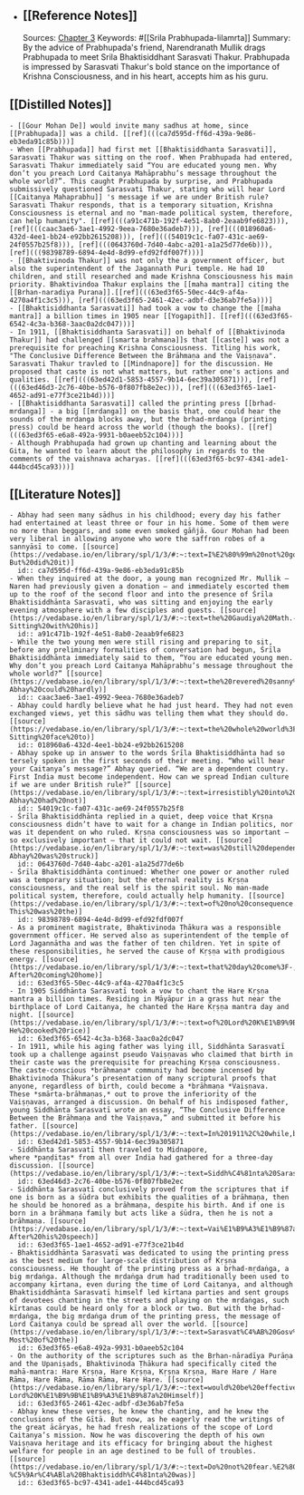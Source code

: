 - ## [[Reference Notes]]
  Sources: [Chapter 3](https://vedabase.io/en/library/spl/1/3/)
  Keywords: #[[Srila Prabhupada-lilamrta]] 
  Summary: By the advice of Prabhupada's friend, Narendranath Mullik drags Prabhupada to meet Srila Bhaktisiddhant Sarasvati Thakur. Prabhupada is impressed by Sarasvati Thakur's bold stance on the importance of Krishna Consciousness, and in his heart, accepts him as his guru.
## [[Distilled Notes]]
	- [[Gour Mohan De]] would invite many sadhus at home, since [[Prabhupada]] was a child. [[ref](((ca7d595d-ff6d-439a-9e86-eb3eda91c85b)))]
	- When [[Prabhupada]] had first met [[Bhaktisiddhanta Sarasvati]], Sarasvati Thakur was sitting on the roof. When Prabhupada had entered, Sarasvati Thakur immediately said “You are educated young men. Why don’t you preach Lord Caitanya Mahāprabhu’s message throughout the whole world?”. This caught Prabhupada by surprise, and Prabhupada submissively questioned Sarasvati Thakur, stating who will hear Lord [[Caitanya Mahaprabhu]] 's message if we are under British rule? Sarasvati Thakur responds, that is a temporary situation, Krishna Consciousness is eternal and no "man-made political system, therefore, can help humanity". [[ref](((a91c471b-192f-4e51-8ab0-2eaab9fe6823))), [ref](((caac3ae6-3ae1-4992-9eea-7680e36adeb7))), [ref](((018960a6-432d-4ee1-bb24-e92bb2615208))), [ref](((54019c1c-fa07-431c-ae69-24f0557b25f8))), [ref](((0643760d-7d40-4abc-a201-a1a25d77de6b))), [ref](((98398789-6894-4e4d-8d99-efd92fdf007f)))]
	- [[Bhaktivinoda Thakur]] was not only the a government officer, but also the superintendent of the Jagannath Puri temple. He had 10 children, and still researched and made Krishna Consciousness his main priority. Bhaktivindoa Thakur explains the [[maha mantra]] citing the [[Brhan-naradiya Purana]].[[ref](((63ed3f65-50ec-44c9-af4a-4270a4f1c3c5))), [ref](((63ed3f65-2461-42ec-adbf-d3e36ab7fe5a)))]
	- [[Bhaktisiddhanta Sarasvati]] had took a vow to change the [[maha mantra]] a billion times in 1905 near [[Yogapith]]. [[ref](((63ed3f65-6542-4c3a-b368-3aac0a2dc047)))]
	- In 1911, [[Bhaktisiddhanta Sarasvati]] on behalf of [[Bhaktivinoda Thakur]] had challenged [[smarta brahmana]]s that [[caste]] was not a prerequisite for preaching Krishna Consciousness. Titling his work, "The Conclusive Difference Between the Brāhmaṇa and the Vaiṣṇava". Sarasvati Thakur travled to [[Mindnapore]] for the discussion. He proposed that caste is not what matters, but rather one's actions and qualities. [[ref](((63ed42d1-5853-4557-9b14-6ec39a305871))), [ref](((63ed46d3-2c76-40be-b576-0f807fb8e2ec))), [ref](((63ed3f65-1ae1-4652-ad91-e77f3ce21b4d)))]
	- [[Bhaktisiddhanta Sarasvati]] called the printing press [[brhad-mrdanga]] - a big [[mrdanga]] on the basis that, one could hear the sounds of the mrdanga blocks away, but the brhad-mrdanga (printing press) could be heard across the world (though the books). [[ref](((63ed3f65-e6a8-492a-9931-b0aeeb52c104)))]
	- Although Prabhupada had grown up chanting and learning about the Gita, he wanted to learn about the philosophy in regards to the comments of the vaishnava acharyas. [[ref](((63ed3f65-bc97-4341-ade1-444bcd45ca93)))]
## [[Literature Notes]]
	- Abhay had seen many sādhus in his childhood; every day his father had entertained at least three or four in his home. Some of them were no more than beggars, and some even smoked gāñjā. Gour Mohan had been very liberal in allowing anyone who wore the saffron robes of a sannyāsī to come. [[source](https://vedabase.io/en/library/spl/1/3/#:~:text=I%E2%80%99m%20not%20going.%E2%80%9D-,Abhay%20had%20seen%20many%20s%C4%81dhus%20in%20his%20childhood%3B%20every%20day%20his%20father%20had%20entertained%20at%20least%20three%20or%20four%20in%20his%20home.%20Some%20of%20them%20were%20no%20more%20than%20beggars%2C%20and%20some%20even%20smoked%20g%C4%81%C3%B1j%C4%81.%20Gour%20Mohan%20had%20been%20very%20liberal%20in%20allowing%20anyone%20who%20wore%20the%20saffron%20robes%20of%20a%20sanny%C4%81s%C4%AB%20to%20come.,-But%20did%20it)]
	  id:: ca7d595d-ff6d-439a-9e86-eb3eda91c85b
	- When they inquired at the door, a young man recognized Mr. Mullik – Naren had previously given a donation – and immediately escorted them up to the roof of the second floor and into the presence of Śrīla Bhaktisiddhānta Sarasvatī, who was sitting and enjoying the early evening atmosphere with a few disciples and guests. [[source](https://vedabase.io/en/library/spl/1/3/#:~:text=the%20Gaudiya%20Math.-,When%20they%20inquired%20at%20the%20door%2C%20a%20young%20man%20recognized%20Mr,enjoying%20the%20early%20evening%20atmosphere%20with%20a%20few%20disciples%20and%20guests.,-Sitting%20with%20his)]
	  id:: a91c471b-192f-4e51-8ab0-2eaab9fe6823
	- While the two young men were still rising and preparing to sit, before any preliminary formalities of conversation had begun, Śrīla Bhaktisiddhānta immediately said to them, “You are educated young men. Why don’t you preach Lord Caitanya Mahāprabhu’s message throughout the whole world?” [[source](https://vedabase.io/en/library/spl/1/3/#:~:text=the%20revered%20sanny%C4%81s%C4%AB.-,While%20the%20two%20young%20men%20were%20still%20rising%20and%20preparing%20to%20sit%2C%20before%20any%20preliminary%20formalities%20of%20conversation%20had%20begun%2C%20%C5%9Ar%C4%ABla%20Bhaktisiddh%C4%81nta%20immediately%20said%20to%20them%2C%20%E2%80%9CYou%20are%20educated%20young%20men.%20Why%20don%E2%80%99t%20you%20preach%20Lord%20Caitanya%20Mah%C4%81prabhu%E2%80%99s%20message%20throughout%20the%20whole%20world%3F%E2%80%9D,-Abhay%20could%20hardly)]
	  id:: caac3ae6-3ae1-4992-9eea-7680e36adeb7
	- Abhay could hardly believe what he had just heard. They had not even exchanged views, yet this sādhu was telling them what they should do. [[source](https://vedabase.io/en/library/spl/1/3/#:~:text=the%20whole%20world%3F%E2%80%9D-,Abhay%20could%20hardly%20believe%20what%20he%20had%20just%20heard.%20They%20had%20not%20even%20exchanged%20views%2C%20yet%20this%20s%C4%81dhu%20was%20telling%20them%20what%20they%20should%20do.,-Sitting%20face%20to)]
	  id:: 018960a6-432d-4ee1-bb24-e92bb2615208
	- Abhay spoke up in answer to the words Śrīla Bhaktisiddhānta had so tersely spoken in the first seconds of their meeting. “Who will hear your Caitanya’s message?” Abhay queried. “We are a dependent country. First India must become independent. How can we spread Indian culture if we are under British rule?” [[source](https://vedabase.io/en/library/spl/1/3/#:~:text=irresistibly%20into%20discussion%2C-,Abhay%20spoke%20up%20in%20answer%20to%20the%20words%20%C5%9Ar%C4%ABla%20Bhaktisiddh%C4%81nta%20had,can%20we%20spread%20Indian%20culture%20if%20we%20are%20under%20British%20rule%3F%E2%80%9D,-Abhay%20had%20not)]
	  id:: 54019c1c-fa07-431c-ae69-24f0557b25f8
	- Śrīla Bhaktisiddhānta replied in a quiet, deep voice that Kṛṣṇa consciousness didn’t have to wait for a change in Indian politics, nor was it dependent on who ruled. Kṛṣṇa consciousness was so important – so exclusively important – that it could not wait. [[source](https://vedabase.io/en/library/spl/1/3/#:~:text=was%20still%20dependent.-,%C5%9Ar%C4%ABla%20Bhaktisiddh%C4%81nta%20replied%20in%20a%20quiet%2C%20deep%20voice%20that%20K%E1%B9%9B%E1%B9%A3%E1%B9%87a%20consciousness%20didn%E2%80%99t%20have%20to%20wait%20for%20a%20change%20in%20Indian%20politics%2C%20nor%20was%20it%20dependent%20on%20who%20ruled.%20K%E1%B9%9B%E1%B9%A3%E1%B9%87a%20consciousness%20was%20so%20important%20%E2%80%93%20so%20exclusively%20important%20%E2%80%93%20that%20it%20could%20not%20wait.,-Abhay%20was%20struck)]
	  id:: 0643760d-7d40-4abc-a201-a1a25d77de6b
	- Śrīla Bhaktisiddhānta continued: Whether one power or another ruled was a temporary situation; but the eternal reality is Kṛṣṇa consciousness, and the real self is the spirit soul. No man-made political system, therefore, could actually help humanity. [[source](https://vedabase.io/en/library/spl/1/3/#:~:text=of%20no%20consequence.-,%C5%9Ar%C4%ABla%20Bhaktisiddh%C4%81nta%20continued%3A%20Whether%20one%20power%20or%20another%20ruled%20was%20a%20temporary%20situation%3B%20but%20the%20eternal%20reality%20is%20K%E1%B9%9B%E1%B9%A3%E1%B9%87a%20consciousness%2C%20and%20the%20real%20self%20is%20the%20spirit%20soul.%20No%20man%2Dmade%20political%20system%2C%20therefore%2C%20could%20actually%20help%20humanity.,-This%20was%20the)]
	  id:: 98398789-6894-4e4d-8d99-efd92fdf007f
	- As a prominent magistrate, Bhaktivinoda Ṭhākura was a responsible government officer. He served also as superintendent of the temple of Lord Jagannātha and was the father of ten children. Yet in spite of these responsibilities, he served the cause of Kṛṣṇa with prodigious energy. [[source](https://vedabase.io/en/library/spl/1/3/#:~:text=that%20day%20come%3F-,As%20a%20prominent%20magistrate%2C%20Bhaktivinoda%20%E1%B9%ACh%C4%81kura%20was%20a%20responsible%20government%20officer.%20He%20served%20also%20as%20superintendent%20of%20the%20temple%20of%20Lord%20Jagann%C4%81tha%20and%20was%20the%20father%20of%20ten%20children.%20Yet%20in%20spite%20of%20these%20responsibilities%2C%20he%20served%20the%20cause%20of%20K%E1%B9%9B%E1%B9%A3%E1%B9%87a%20with%20prodigious%20energy.,-After%20coming%20home)]
	  id:: 63ed3f65-50ec-44c9-af4a-4270a4f1c3c5
	- In 1905 Siddhānta Sarasvatī took a vow to chant the Hare Kṛṣṇa mantra a billion times. Residing in Māyāpur in a grass hut near the birthplace of Lord Caitanya, he chanted the Hare Kṛṣṇa mantra day and night. [[source](https://vedabase.io/en/library/spl/1/3/#:~:text=of%20Lord%20K%E1%B9%9B%E1%B9%A3%E1%B9%87a.-,In%201905%20Siddh%C4%81nta%20Sarasvat%C4%AB%20took%20a%20vow%20to%20chant%20the%20Hare%20K%E1%B9%9B%E1%B9%A3%E1%B9%87a%20mantra%20a%20billion%20times.%20Residing%20in%20M%C4%81y%C4%81pur%20in%20a%20grass%20hut%20near%20the%20birthplace%20of%20Lord%20Caitanya%2C%20he%20chanted%20the%20Hare%20K%E1%B9%9B%E1%B9%A3%E1%B9%87a%20mantra%20day%20and%20night.,-He%20cooked%20rice)]
	  id:: 63ed3f65-6542-4c3a-b368-3aac0a2dc047
	- In 1911, while his aging father was lying ill, Siddhānta Sarasvatī took up a challenge against pseudo Vaiṣṇavas who claimed that birth in their caste was the prerequisite for preaching Kṛṣṇa consciousness. The caste-conscious *brāhmaṇa* community had become incensed by Bhaktivinoda Ṭhākura’s presentation of many scriptural proofs that anyone, regardless of birth, could become a *brāhmaṇa *Vaiṣṇava. These *smārta-brāhmaṇas,* out to prove the inferiority of the Vaiṣṇavas, arranged a discussion. On behalf of his indisposed father, young Siddhānta Sarasvatī wrote an essay, “The Conclusive Difference Between the Brāhmaṇa and the Vaiṣṇava,” and submitted it before his father. [[source](https://vedabase.io/en/library/spl/1/3/#:~:text=In%201911%2C%20while,before%20his%20father.)]
	  id:: 63ed42d1-5853-4557-9b14-6ec39a305871
	- Siddhānta Sarasvatī then traveled to Midnapore, where *paṇḍitas* from all over India had gathered for a three-day discussion. [[source](https://vedabase.io/en/library/spl/1/3/#:~:text=Siddh%C4%81nta%20Sarasvat%C4%AB%20then%20traveled%20to%20Midnapore%2C%20where%20pa%E1%B9%87%E1%B8%8Ditas%20from%20all%20over%20India%20had%20gathered%20for%20a%20three%2Dday%20discussion.)]
	  id:: 63ed46d3-2c76-40be-b576-0f807fb8e2ec
	- Siddhānta Sarasvatī conclusively proved from the scriptures that if one is born as a śūdra but exhibits the qualities of a brāhmaṇa, then he should be honored as a brāhmaṇa, despite his birth. And if one is born in a brāhmaṇa family but acts like a śūdra, then he is not a brāhmaṇa. [[source](https://vedabase.io/en/library/spl/1/3/#:~:text=Vai%E1%B9%A3%E1%B9%87ava%2Dhaters%20disappeared.-,Siddh%C4%81nta%20Sarasvat%C4%AB%20conclusively%20proved%20from%20the%20scriptures%20that%20if%20one%20is%20born%20as%20a%20%C5%9B%C5%ABdra%20but%20exhibits%20the%20qualities%20of%20a%20br%C4%81hma%E1%B9%87a%2C%20then%20he%20should%20be%20honored%20as%20a%20br%C4%81hma%E1%B9%87a%2C%20despite%20his%20birth.%20And%20if%20one%20is%20born%20in%20a%20br%C4%81hma%E1%B9%87a%20family%20but%20acts%20like%20a%20%C5%9B%C5%ABdra%2C%20then%20he%20is%20not%20a%20br%C4%81hma%E1%B9%87a.,-After%20his%20speech)]
	  id:: 63ed3f65-1ae1-4652-ad91-e77f3ce21b4d
	- Bhaktisiddhānta Sarasvatī was dedicated to using the printing press as the best medium for large-scale distribution of Kṛṣṇa consciousness. He thought of the printing press as a bṛhad-mṛdaṅga, a big mṛdaṅga. Although the mṛdaṅga drum had traditionally been used to accompany kīrtana, even during the time of Lord Caitanya, and although Bhaktisiddhānta Sarasvatī himself led kīrtana parties and sent groups of devotees chanting in the streets and playing on the mṛdaṅgas, such kīrtanas could be heard only for a block or two. But with the bṛhad-mṛdaṅga, the big mṛdaṅga drum of the printing press, the message of Lord Caitanya could be spread all over the world. [[source](https://vedabase.io/en/library/spl/1/3/#:~:text=Sarasvat%C4%AB%20Gosv%C4%81m%C4%AB%20Mah%C4%81r%C4%81ja.-,Bhaktisiddh%C4%81nta%20Sarasvat%C4%AB%20was%20dedicated%20to%20using%20the%20printing%20press%20as%20the,message%20of%20Lord%20Caitanya%20could%20be%20spread%20all%20over%20the%20world.,-Most%20of%20the)]
	  id:: 63ed3f65-e6a8-492a-9931-b0aeeb52c104
	- On the authority of the scriptures such as the Bṛhan-nāradīya Purāṇa and the Upaniṣads, Bhaktivinoda Ṭhākura had specifically cited the mahā-mantra: Hare Kṛṣṇa, Hare Kṛṣṇa, Kṛṣṇa Kṛṣṇa, Hare Hare / Hare Rāma, Hare Rāma, Rāma Rāma, Hare Hare. [[source](https://vedabase.io/en/library/spl/1/3/#:~:text=would%20be%20effective.-,On%20the%20authority%20of%20the%20scriptures%20such%20as%20the%20B%E1%B9%9Bhan%2Dn%C4%81rad%C4%ABya%20Pur%C4%81%E1%B9%87a%20and%20the%20Upani%E1%B9%A3ads%2C%20Bhaktivinoda%20%E1%B9%ACh%C4%81kura%20had%20specifically%20cited%20the%20mah%C4%81%2Dmantra%3A%20Hare%20K%E1%B9%9B%E1%B9%A3%E1%B9%87a%2C%20Hare%20K%E1%B9%9B%E1%B9%A3%E1%B9%87a%2C%20K%E1%B9%9B%E1%B9%A3%E1%B9%87a%20K%E1%B9%9B%E1%B9%A3%E1%B9%87a%2C%20Hare%20Hare%E2%80%89/%20Hare%20R%C4%81ma%2C%20Hare%20R%C4%81ma%2C%20R%C4%81ma%20R%C4%81ma%2C%20Hare%20Hare.,-Lord%20K%E1%B9%9B%E1%B9%A3%E1%B9%87a%20Himself)]
	  id:: 63ed3f65-2461-42ec-adbf-d3e36ab7fe5a
	- Abhay knew these verses, he knew the chanting, and he knew the conclusions of the Gītā. But now, as he eagerly read the writings of the great ācāryas, he had fresh realizations of the scope of Lord Caitanya’s mission. Now he was discovering the depth of his own Vaiṣṇava heritage and its efficacy for bringing about the highest welfare for people in an age destined to be full of troubles. [[source](https://vedabase.io/en/library/spl/1/3/#:~:text=Do%20not%20fear.%E2%80%9D-,Abhay%20knew%20these%20verses%2C%20he%20knew%20the%20chanting%2C%20and%20he%20knew,for%20people%20in%20an%20age%20destined%20to%20be%20full%20of%20troubles.,-%C5%9Ar%C4%ABla%20Bhaktisiddh%C4%81nta%20was)]
	  id:: 63ed3f65-bc97-4341-ade1-444bcd45ca93
